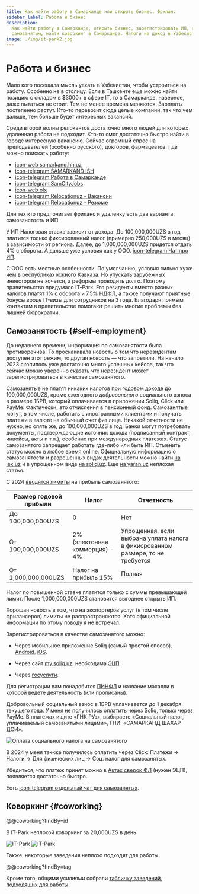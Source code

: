 ```yaml
---
title: Как найти работу в Самарканде или открыть бизнес. Фриланс
sidebar_label: Работа и бизнес
description:
  Как найти работу в Самарканде, открыть бизнес, зарегистрировать ИП, стать
  самозанятым, найти коворкинг в Самарканде. Налоги на доход в Узбекистане.
image: ./img/it-park2.jpg
---
```


# Работа и бизнес

Мало кого посещала мысль уехать в Узбекистан, чтобы устроиться на работу.
Особенно не в столицу. Если в Ташкенте еще можно найти позицию с окладом в
$3000+ в сфере IT, то в Самарканде, наверное, даже пытаться не стоит. Тем не
менее времена меняются. Зарплаты постепенно растут. Кто-то перевозит сюда целые
компании, так что чем дальше, тем больше будет интересных вакансий.

Среди второй волны релокантов достаточно много людей для которых удаленная
работа не подходит. Кто-то смог достаточно быстро найти в городе интересную
вакансию. Сейчас огромный спрос на преподавателей (особенно русского), докторов,
фармацевтов. Где можно поискать работу:

- [icon-web samarkand.hh.uz](https://samarkand.hh.uz/)
- [icon-telegram SAMARKAND ISH](https://t.me/samarqand_rabota_ish)
- [icon-telegram Работа в Самарканде](https://t.me/samarkandvakansiya)
- [icon-telegram SamCityJobs](https://t.me/samcityjobs)
- [icon-web olx](https://www.olx.uz/d/rabota/samarkand/)
- [icon-telegram Relocationuz - Вакансии](https://t.me/+XfqwsMFvUBtlNzEy)
- [icon-telegram Relocationuz - Резюме](https://t.me/+mxhNi7eV-D41YmRi)

Для тех кто предпочитает фриланс и удаленку есть два варианта: самозанятость и
ИП.

У ИП Налоговая ставка зависит от дохода. До 100,000,000UZS в год платится только
фиксированный налог (примерно 250,000UZS в месяц) в зависимости от региона.
Далее, до 1,000,000,000UZS придется отдать 4% с оборота. А дальше уже условия
как у ООО. [icon-telegram Чат про ИП](https://t.me/YATT_UZ).

C ООО есть местные особенности. По умолчанию, условия сильно хуже чем в
республиках южного Кавказа. Но упускать зарубежных инвесторов не хочется, а
реформы проводить долго. Поэтому правительство придумало IT-Park. Его резиденты
вместо разных налогов платят 1% с оборота и 7.5% НДФЛ, а также получают приятные
бонусы вроде IT-визы для сотрудников на 3 года. Благодаря прямым контактам в
правительстве помогают решить многие проблемы без лишней бюрократии.

## Самозанятость {#self-employment}

До недавнего времени, информация по самозанятости была противоречива. То
проскакивала новость о том что нерезидентам доступен этот режим, то другая
новость — что запретили. На начало 2023 скопилось уже достаточно много успешных
кейсов, так что сейчас можно уверенно сказать что нерезидент может
зарегистрироваться в качестве самозанятого.

Самозанятые не платят никаких налогов при годовом доходе до 100,000,000UZS,
кроме ежегодного _добровольного_ социального взноса в размере 1БРВ, который
оплачивается в приложении Soliq, Click или PayMe. Фактически, это отчисления в
пенсионный фонд. Самозанятые могут, в том числе, работать с иностранными
клиентами и получать платежи в валюте на обычный счет физ лица. Никакой
отчетности не нужно, но опять же, до 100,000,000UZS в год. Банки могут
потребовать документы, подтверждающие источник дохода (подписанный контракт,
инвойсы, акты и т.п.), особенно при международных платежах. Статус самозанятого
запрещает работать где-либо или быть ИП. Отменить статус можно в любое время
online. Официальную информацию о самозанятости и разрешенных видах деятельности
можно найти [на lex.uz](https://lex.uz/docs/4849605) и в упрощенном виде
[на soliq.uz](https://soliq.uz/press-services/news/show/na-chto-obratit-vnimanie-pri-registratsii-v-kachestve-samozanyatogo?lang=ru).
Еще [на yaran.uz](https://yaran.uz/samozanyatye-lica-v-2021g/) неплохая статья.

С 2024 [вводятся лимиты](https://www.spot.uz/ru/2024/04/24/self-employed/) на
прибыль самозанятого:

| Размер годовой прибыли | Налог                          | Отчетность                                                                      |
| ---------------------- | ------------------------------ | ------------------------------------------------------------------------------- |
| До 100,000,000UZS      | 0                              | Нет                                                                             |
| От 100,000,000UZS      | 2% (электонная коммерция) - 4% | Упрощенная, если выбрана уплата налога в фикисрованном размере, то не требуется |
| От 1,000,000,000UZS    | Налог на прибыль 15%           | Полная                                                                          |

Налог по повышенной ставке платится только с суммы превышающей лимит. После
1,000,000,000UZS становится выгоднее открыть ИП.

Хорошая новость в том, что на экспортеров услуг (в том числе фрилансеров) лимиты
не распространяются. Хотя официальной информации по этому поводу я не встречал.

Зарегистрироваться в качестве самозанятого можно:

- Через мобильное приложение Soliq (самый простой способ).
  [Android](https://play.google.com/store/apps/details?id=uz.soliq.mobile),
  [iOS](https://apps.apple.com/uz/app/soliq/id1518038410).

- Через сайт [my.soliq.uz](https://my.soliq.uz/main/?lang=ru), необходима
  [ЭЦП](../services/government.md#e-signature).

- Через [госуслуги](https://my.gov.uz/ru/service/491).

Для регистрации вам понадобится [ПИНФЛ](../services/government.md#pinfl) и
название махалли в которой ведете деятельность (или прописаны).

Добровольный социальный взнос в 1БРВ уплачивается до 1 декабря текущего года. У
меня не получилось оплатить через Soliq, только через PayMe. В платежах ищите
«ГНК РУз», выбираете «Социальный налог, уплачиваемый самозанятыми лицами», ГНИ:
«САМАРКАНД ШАХАР ДСИ».

![Оплата социального налога на самозанятого](img/self-employment-tax.png)

В 2024 у меня так-же получилось оплатить через Click: Платежи → Налоги → Для
физических лиц → Соц. налог для самозанятых.

Убедиться, что платеж принят можно в
[Актах сверок ФЛ](https://my3.soliq.uz/remotes-services/kls/individual-act)
(нужен ЭЦП), появляется достаточно быстро.

Есть
[icon-telegram отдельный чат для самозанятых](https://t.me/self_employment_uz).

## Коворкинг {#coworking}

@@coworking?findBy=id

В IT-Park неплохой коворкинг за 20,000UZS в день

![IT-Park](img/it-park1.jpg) ![IT-Park](img/it-park2.jpg)

Также, некоторые заведения неплохо подходят для работы:

@@coworking?findBy=tag

Кроме того, общими усилиями собрали
[табличку заведений, подходящих для работы](https://docs.google.com/spreadsheets/d/1IWz5-XmvrCZNRc4jXp7Bm9ZA0JYWGPcFFAgN2wDXwQI/edit?usp=sharing).
